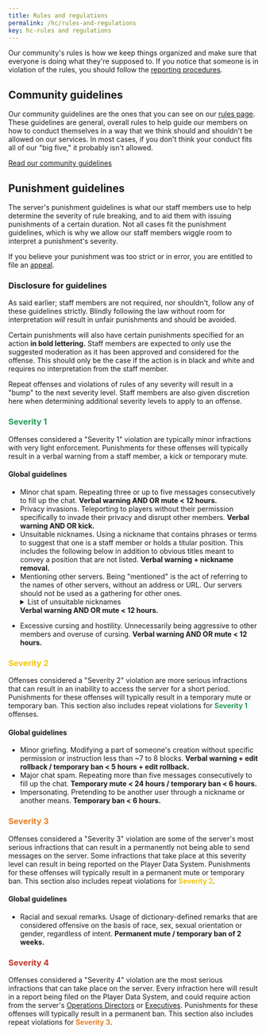 ```yaml
---
title: Rules and regulations
permalink: /hc/rules-and-regulations
key: hc-rules and regulations
---
```


Our community's rules is how we keep things organized and make sure that everyone is doing what they're supposed to. If you notice that someone is in violation of the rules, you should follow the [reporting procedures](#reporting).

## Community guidelines
Our community guidelines are the ones that you can see on our [rules page](../rules). These guidelines are general, overall rules to help guide our members on how to conduct themselves in a way that we think should and shouldn't be allowed on our services. In most cases, if you don't think your conduct fits all of our "big five," it probably isn't allowed.

<a class="button button--outline-primary button--rounded" href="{{ site.baseurl}}/rules">Read our community guidelines</a>

## Punishment guidelines
The server's punishment guidelines is what our staff members use to help determine the severity of rule breaking, and to aid them with issuing punishments of a certain duration. Not all cases fit the punishment guidelines, which is why we allow our staff members wiggle room to interpret a punishment's severity.

If you believe your punishment was too strict or in error, you are entitled to file an [appeal](#appealing).

### Disclosure for guidelines
As said earlier; staff members are not required, nor shouldn't, follow any of these guidelines strictly. Blindly following the law without room for interpretation *will* result in unfair punishments and should be avoided.

Certain punishments will also have certain punishments specified for an action **in bold lettering.** Staff members are expected to only use the suggested moderation as it has been approved and considered for the offense. This should only be the case if the action is in black and white and requires no interpretation from the staff member.

Repeat offenses and violations of rules of any severity will result in a "bump" to the next severity level. Staff members are also given discretion here when determining additional severity levels to apply to an offense.

### <span style="color: #239B56">Severity 1</span>
Offenses considered a "Severity 1" violation are typically minor infractions with very light enforcement. Punishments for these offenses will typically result in a verbal warning from a staff member, a kick or temporary mute.

#### Global guidelines
* Minor chat spam. Repeating three or up to five messages consecutively to fill up the chat. **Verbal warning AND OR mute < 12 hours.**
* Privacy invasions. Teleporting to players without their permission specifically to invade their privacy and disrupt other members. **Verbal warning AND OR kick.**
* Unsuitable nicknames. Using a nickname that contains phrases or terms to suggest that one is a staff member or holds a titular position. This includes the following below in addition to obvious titles meant to convey a position that are not listed. **Verbal warning + nickname removal.**
* Mentioning other servers. Being "mentioned" is the act of referring to the names of other servers, without an address or URL. Our servers should not be used as a gathering for other ones. <details><summary>List of unsuitable nicknames</summary><p>"Owner," "Executive," "Exec," "Developer," "Dev," "Admin," "Mod," "Senior Admin," "Sr Admin," "Senior Mod," "Sr Mod," "Junior Mod," "Jr Mod," "Helper," "Builder," "Architect," "Engineer," "Member," "VIP," "Donor," "Master Builder"</p></details> **Verbal warning AND OR mute < 12 hours.**

<!--
<details>
  <summary>List of unsuitable nicknames</summary>
      <p>"Owner," "Executive," "Exec," "Developer," "Dev," "Admin," "Mod," "Senior Admin," "Sr Admin," "Senior Mod," "Sr Mod," "Junior Mod," "Jr Mod," "Helper," "Builder," "Architect," "Engineer," "Member," "VIP," "Donor," "Master Builder"</p>
</details> -->

* Excessive cursing and hostility. Unnecessarily being aggressive to other members and overuse of cursing. **Verbal warning AND OR mute < 12 hours.**

<!--
#### <span style="color: #00a8a8">Additional Creative guidelines</span>
* Placeholder

#### <span style="color: #cb4335">Additional Survival guidelines</span>
* Placeholder
-->

### <span style="color: #F1C40F">Severity 2</span>
Offenses considered a "Severity 2" violation are more serious infractions that can result in an inability to access the server for a short period. Punishments for these offenses will typically result in a temporary mute or temporary ban. This section also includes repeat violations for <strong><span style="color: #239B56">Severity 1</span></strong> offenses.

#### Global guidelines
* Minor griefing. Modifying a part of someone's creation without specific permission or instruction less than ~7 to 8 blocks. **Verbal warning + edit rollback / temporary ban < 5 hours + edit rollback.**
* Major chat spam. Repeating more than five messages consecutively to fill up the chat. **Temporary mute < 24 hours / temporary ban < 6 hours.**
* Impersonating. Pretending to be another user through a nickname or another means. **Temporary ban < 6 hours.**

### <span style="color: #E67E22">Severity 3</span>
Offenses considered a "Severity 3" violation are some of the server's most serious infractions that can result in a permanently not being able to send messages on the server. Some infractions that take place at this severity level can result in being reported on the Player Data System. Punishments for these offenses will typically result in a permanent mute or temporary ban. This section also includes repeat violations for <strong><span style="color: #F1C40F">Severity 2</span></strong>.

#### Global guidelines
* Racial and sexual remarks. Usage of dictionary-defined remarks that are considered offensive on the basis of race, sex, sexual orientation or gender, regardless of intent. **Permanent mute / temporary ban of 2 weeks.**

### <span style="color: #C0392B">Severity 4</span>
Offenses considered a "Severity 4" violation are the most serious infractions that can take place on the server. Every infraction here will result in a report being filed on the Player Data System, and could require action from the server's [Operations Directors](../hc/titles-and-honors#operations-directors) or [Executives](../hc/titles-and-honors#executives). Punishments for these offenses will typically result in a permanent ban. This section also includes repeat violations for <strong><span style="color: #E67E22">Severity 3</span></strong>.

<!-- <strong><span style="color: #B03A2E">Network Ban</span>:</strong> -->
